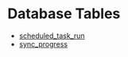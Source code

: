 <!-- Generated File -->
# Database Tables

 - [scheduled_task_run](DatabaseTableScheduledTaskRunRow)
 - [sync_progress](DatabaseTableSyncProgressRow)
